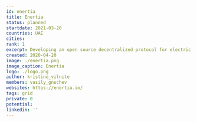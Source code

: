 ```yaml
---
id: enertia
title: Enertia
status: planned
startdate: 2021-03-20
countries: UAE
cities: 
rank: 1
excerpt: Developing an open source decentralized protocol for electric vehicle (EV) Charging, transactions, and data sharing – all built on top of the ThreeFold platform.
created: 2020-04-20
image: ./enertia.png
image_caption: Enertia
logo: ./logo.png
author: kristine_vilnite
members: vasily_gnuchev
websites: https://enertia.io/
tags: grid
private: 0
potential:
linkedin: ''
---
```


